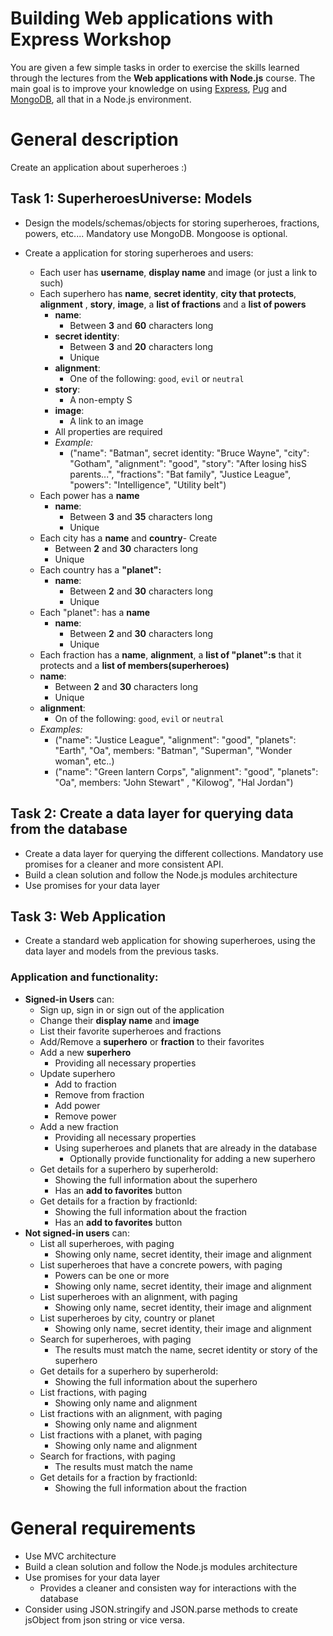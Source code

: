 # Building Web applications with Express Workshop
You are given a few simple tasks in order to exercise the skills learned through the lectures from the **Web applications with Node.js** course. The main goal is to improve your knowledge on using [Express](http://expressjs.com), [Pug](http://pugjs.com) and [MongoDB](http://mongodb.org), all that in a Node.js environment.  

# General description

Create an application about superheroes :)

##  Task 1: SuperheroesUniverse: Models

- Design the models/schemas/objects for storing superheroes, fractions, powers, etc.... Mandatory use MongoDB. Mongoose is optional.

- Create a application for storing superheroes and users:
  - Each user has **username**, **display name** and image (or just a link to such)
  - Each superhero has **name**, **secret identity**, **city that protects**, **alignment** , **story**, **image**, a **list of fractions** and a **list of powers**
    - **name**:
      - Between **3** and **60** characters long
    - **secret identity**:
      - Between **3** and **20** characters long
      - Unique
    - **alignment**:
      - One of the following: `good`, `evil` or `neutral`
    - **story**:
      - A non-empty S
    - **image**:
      - A link to an image
    - All properties are required
    - _Example:_
      - ("name": "Batman", secret identity: "Bruce Wayne", "city": "Gotham", "alignment": "good", "story": "After losing hisS parents...", "fractions": "Bat family", "Justice League", "powers": "Intelligence", "Utility belt")
  - Each power has a **name**
    - **name**:
      - Between **3** and **35** characters long
      - Unique
  - Each city has a **name** and **country**- Create
      - Between **2** and **30** characters long
      - Unique
  - Each country has a **"planet":**
    - **name**:
      - Between **2** and **30** characters long
      - Unique
  - Each "planet": has a **name**
    - **name**:
      - Between **2** and **30** characters long
      - Unique
  - Each fraction has a **name**, **alignment**, a **list of "planet":s** that it protects and a **list of members(superheroes)**
   - **name**:
     - Between **2** and **30** characters long
     - Unique
   - **alignment**:
     - On of the following: `good`, `evil` or `neutral`
   - _Examples:_
     - ("name": "Justice League", "alignment": "good", "planets": "Earth", "Oa", members: "Batman", "Superman", "Wonder woman", etc..)
     - ("name": "Green lantern Corps", "alignment": "good", "planets": "Oa", members: "John Stewart" , "Kilowog", "Hal Jordan")

##  Task 2: Create a data layer for querying data from the database

- Create a data layer for querying the different collections. Mandatory use promises for a cleaner and more consistent API.
- Build a clean solution and follow the Node.js modules architecture
 - Use promises for your data layer

##  Task 3: Web Application

- Create a standard web application for showing superheroes, using the data layer and models from the previous tasks.

### Application and functionality:

- **Signed-in Users** can:
  - Sign up, sign in or sign out of the application
  - Change their **display name** and **image**
  - List their favorite superheroes and fractions
  - Add/Remove a **superhero** or **fraction** to their favorites
  - Add a new **superhero**
    - Providing all necessary properties
  - Update superhero
    - Add to fraction
    - Remove from fraction
    - Add power
    - Remove power
  - Add a new fraction
    - Providing all necessary properties
    - Using superheroes and planets that are already in the database
      - Optionally provide functionality for adding a new superhero
  - Get details for a superhero by superheroId:
    - Showing the full information about the superhero
    - Has an **add to favorites** button
  - Get details for a fraction by fractionId:
    - Showing the full information about the fraction
    - Has an **add to favorites** button
- **Not signed-in users** can:
  - List all superheroes, with paging
    - Showing only name, secret identity, their image and alignment
  - List superheroes that have a concrete powers, with paging
    - Powers can be one or more
    - Showing only name, secret identity, their image and alignment
  - List superheroes with an alignment, with paging
    - Showing only name, secret identity, their image and alignment
  - List superheroes by city, country or planet
    - Showing only name, secret identity, their image and alignment
  - Search for superheroes, with paging
    - The results must match the name, secret identity or story of the superhero
  - Get details for a superhero by superheroId:
    - Showing the full information about the superhero
  - List fractions, with paging
    - Showing only name and alignment
  - List fractions with an alignment, with paging
    - Showing only name and alignment
  - List fractions with a planet, with paging
    - Showing only name and alignment
  - Search for fractions, with paging
    - The results must match the name
  - Get details for a fraction by fractionId:
    - Showing the full information about the fraction

#   General requirements

- Use MVC architecture
- Build a clean solution and follow the Node.js modules architecture
- Use promises for your data layer
  - Provides a cleaner and consisten way for interactions with the database
- Consider using JSON.stringify and JSON.parse methods to create jsObject from json string or vice versa.
